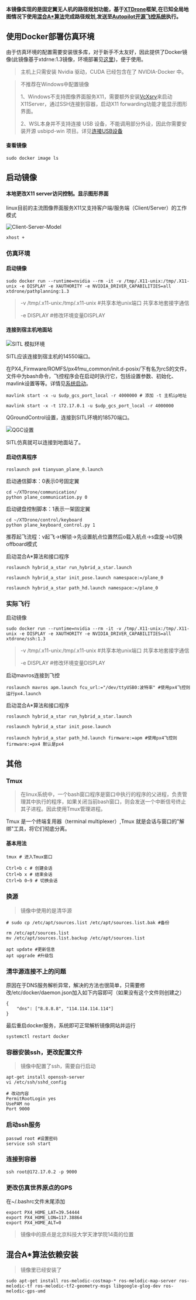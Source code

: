 **本镜像实现的是固定翼无人机的路径规划功能，基于[XTDrone](https://www.yuque.com/xtdrone/manual_cn "XTDrone")框架,在已知全局地图情况下使用[混合A*算法](https://github.com/zm0612/Hybrid_A_Star "混合A*算法")完成路径规划,发送至[Autopilot开源飞控系统](https://px4.io/ "Autopilot")执行。**

<!-- **视频演示：** -->

## 使用Docker部署仿真环境

由于仿真环境的配置需要安装很多库，对于新手不太友好，因此提供了Docker镜像(此镜像基于xtdrne:1.3镜像，环境部署见[这里](https://www.yuque.com/xtdrone/manual_cn/docker "xtdrone镜像部署"))，便于使用。

>主机上只需安装 Nvidia 驱动，CUDA 已经包含在了 NVIDIA-Docker 中。

>不推荐在Windows中配置镜像
>
>1、Windows不支持图像界面服务X11，需要额外安装[VcXsrv](https://sourceforge.net/projects/vcxsrv/ "VcXsrv")来启动X11Server，通过SSH连接到容器，启动X11 forwarding功能才能显示图形界面。
>
>2、WSL本身并不支持连接 USB 设备，不能调用部分外设，因此你需要安装开源 usbipd-win 项目。详见[连接USB设备](https://learn.microsoft.com/zh-cn/windows/wsl/connect-usb "连接USB设备")

<!-- #### 下载镜像，导入镜像(链接：[](),密码：)

```
sudo docker load -i xtdrone_1_3.rar
``` -->

#### 查看镜像

```
sudo docker image ls
```

## 启动镜像

#### 本地更改X11 server访问控制。显示图形界面

linux目前的主流图像界面服务X11又支持客户端/服务端（Client/Server）的工作模式

![Client-Server-Model](https://1031960585.github.io/fixedwingUVApathplanning.github.io/img/v2-e6599c7d8ce1809f45d8fa6c75f07fdd_r.jpg)

```
xhost +
```

### 仿真环境

#### 启动镜像
```
sudo docker run --runtime=nvidia --rm -it -v /tmp/.X11-unix:/tmp/.X11-unix -e DISPLAY -e XAUTHORITY -e NVIDIA_DRIVER_CAPABILITIES=all xtdrone/pathplanning:1.3
```
> -v /tmp/.x11-unix:/tmp/.x11-unix #共享本地unix端口 共享本地套接字通信
> 
> -e DISPLAY #修改环境变量DISPLAY

#### 连接到宿主机地面站

![SITL 模拟环境](https://1031960585.github.io/fixedwingUVApathplanning.github.io/img/px4_sitl_overview.d5d197f2.svg "SITL 模拟环境")

SITL应该连接到宿主机的14550端口。

在PX4_Firmware/ROMFS/px4fmu_common/init.d-posix/下有名为rcS的文件，文件中为bash命令，飞控程序会在启动时执行它，包括设置参数、初始化、mavlink设置等等。详情见[系统启动](https://docs.px4.io/main/zh/concept/system_startup.html "系统启动")。

```
mavlink start -x -u $udp_gcs_port_local -r 4000000 # 添加 -t 主机ip地址

mavlink start -x -t 172.17.0.1 -u $udp_gcs_port_local -r 4000000
```

QGroundControl设置，连接到SITL环境的18570端口。

![QGC设置](https://1031960585.github.io/fixedwingUVApathplanning.github.io/img/截图%202023-07-29%2000-26-27.png "QGC设置")

SITL仿真就可以连接到地面站了。

#### 启动仿真程序
```
roslaunch px4 tianyuan_plane_0.launch
```

启动通信脚本：0表示0号固定翼
```
cd ~/XTDrone/communication/ 
python plane_communication.py 0
```

启动键盘控制脚本：1表示一架固定翼
```
cd ~/XTDrone/control/keyboard
python plane_keyboard_control.py 1
```

推荐起飞流程：v起飞->t解锁->先设置航点位置然后o载入航点->s盘旋->b切换offboard模式

启动混合A*算法和接口程序

```
roslaunch hybrid_a_star run_hybrid_a_star.launch
```
```
roslaunch hybrid_a_star init_pose.launch namespace:=/plane_0
```
```
roslaunch hybrid_a_star path_hd.launch namespace:=/plane_0
```

### 实际飞行

启动镜像
```
sudo docker run --runtime=nvidia --rm -it -v /tmp/.X11-unix:/tmp/.X11-unix -e DISPLAY -e XAUTHORITY -e NVIDIA_DRIVER_CAPABILITIES=all xtdrone/ssh:1.3
```
> -v /tmp/.x11-unix:/tmp/.x11-unix #共享本地unix端口 共享本地套接字通信
> 
> -e DISPLAY #修改环境变量DISPLAY

启动mavros连接到飞控

```
roslaunch mavros apm.launch fcu_url:="/dev/ttyUSB0:波特率" #使用px4飞控则运行px4.launch
```

启动混合A*算法和接口程序

```
roslaunch hybrid_a_star run_hybrid_a_star.launch
```
```
roslaunch hybrid_a_star init_pose.launch
```
```
roslaunch hybrid_a_star path_hd.launch firmware:=apm #使用px4飞控则firmware:=px4 默认是px4
```
## 其他

### Tmux

> 在linux系统中，一个bash窗口程序是窗口中执行的程序的父进程，负责管理其中执行的程序，如果关闭当前bash窗口，则会发送一个中断信号终止其子进程。因此使用Tmux管理进程。

Tmux 是一个终端复用器（terminal multiplexer）,Tmux 就是会话与窗口的"解绑"工具，将它们彻底分离。

#### 基本用法
```
tmux # 进入Tmux窗口

Ctrl+b c # 创建会话
Ctrl+b x # 结束会话
Ctrl+b 0~9 # 切换会话
```

### 换源
> 镜像中使用的是清华源
```
# sudo cp /etc/apt/sources.list /etc/apt/sources.list.bak #备份

rm /etc/apt/sources.list
mv /etc/apt/sources.list.backup /etc/apt/sources.list

apt update #更新信息
apt upgrade #升级包
```

### 清华源连接不上的问题

原因在于DNS服务解析异常，解决的方法也很简单，只需要修改/etc/docker/daemon.json加入如下内容即可（如果没有这个文件则创建之）

```
{                                                                          
    "dns": ["8.8.8.8", "114.114.114.114"]                                                                           
} 
```
最后重启docker服务，系统即可正常解析镜像网站并运行

```
systemctl restart docker
```

### 容器安装ssh，更改配置文件
> 镜像中配置了ssh，需要自行启动
```
apt-get install openssh-server
vi /etc/ssh/sshd_config

# 改动内容
PermitRootLogin yes  
UsePAM no
Port 9000
```

### 启动ssh服务

```
passwd root #设置密码
service ssh start
```

### 连接到容器
```
ssh root@172.17.0.2 -p 9000
```

### 更改仿真世界原点的GPS

在~/.bashrc文件末尾添加
```
export PX4_HOME_LAT=39.54444
export PX4_HOME_LON=117.38864
export PX4_HOME_ALT=0
```
> 镜像中的原点是北京科技大学天津学院14斋的位置

## 混合A*算法依赖安装

>镜像里已经安装了

```
sudo apt-get install ros-melodic-costmap-* ros-melodic-map-server ros-melodic-tf ros-melodic-tf2-geometry-msgs libgoogle-glog-dev ros-melodic-gps-umd
```